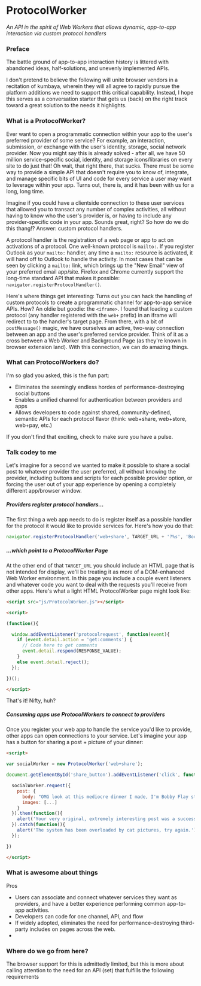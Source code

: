 # ProtocolWorker
*An API in the spirit of Web Workers that allows dynamic, app-to-app interaction via custom protocol handlers*

### Preface

The battle ground of app-to-app interaction history is littered with abandoned ideas, half-solutions, and unevenly implemented APIs.

I don't pretend to believe the following will unite browser vendors in a recitation of kumbaya, wherein they will all agree to rapidly pursue the platform additions we need to support this critical capability. Instead, I hope this serves as a conversation starter that gets us (back) on the right track toward a great solution to the needs it highlights.

### What is a ProtocolWorker?

Ever want to open a programmatic connection within your app to the user's preferred provider of some service? For example, an interaction, submission, or exchange with the user's identity, storage, social network provider. Now you might say this is already solved - after all, we have 50 million service-specific social, identity, and storage icons/libraries on every site to do just that! Oh wait, that right there, that sucks. There must be some way to provide a simple API that doesn't require you to know of, integrate, and manage specific bits of UI and code for every service a user may want to leverage within your app. Turns out, there is, and it has been with us for a long, long time.

Imagine if you could have a clientside connection to these user services that allowed you to transact any number of complex activities, all without having to know who the user's provider is, or having to include any provider-specific code in your app. Sounds great, right? So how do we do this thang!? Answer: custom protocol handlers.

A protocol handler is the registration of a web page or app to act on activations of a protocol. One well-known protocol is `mailto:`. If you register Outlook as your `mailto:` handler, any time a `mailto:` resource is activated, it will hand off to Outlook to handle the activity. In most cases that can be seen by clicking a `mailto:` link, which brings up the "New Email" view of your preferred email app/site. Firefox and Chrome currently support the long-time standard API that makes it possible: `navigator.registerProtocolHandler()`.

Here's where things get interesting: Turns out you can hack the handling of custom protocols to create a programmatic channel for app-to-app service APIs. How? An oldie but goodie: the `<iframe>`. I found that loading a custom protocol (any handler registered with the `web+` prefix) in an iframe will redirect to to the handler's target page. From there, with a bit of `postMessage()` magic, we have ourselves an active, two-way connection between an app and the user's preferred service provider. Think of it as a cross between a Web Worker and Background Page (as they're known in browser extension land). With this connection, we can do amazing things.

### What can ProtocolWorkers do?

I'm so glad you asked, this is the fun part:
- Eliminates the seemingly endless hordes of performance-destroying social buttons
- Enables a unified channel for authentication between providers and apps
- Allows developers to code against shared, community-defined, semantic APIs for each protocol flavor (think: web+share, web+store, web+pay, etc.)

If you don't find that exciting, check to make sure you have a pulse.

### Talk codey to me

Let's imagine for a second we wanted to make it possible to share a social post to whatever provider the user preferred, all without knowing the provider, including buttons and scripts for each possible provider option, or forcing the user out of your app experience by opening a completely different app/browser window.

##### *Providers register protocol handlers...*

The first thing a web app needs to do is register itself as a possible handler for the protocol it would like to provide services for. Here's how you do that:

```javascript
navigator.registerProtocolHandler('web+share', TARGET_URL + '?%s', 'Book of Faces');
```

##### *...which point to a ProtocolWorker Page*

At the other end of that `TARGET_URL` you should include an HTML page that is not intended for display, we'll be treating it as more of a DOM-enhanced Web Worker environment. In this page you include a couple event listeners and whatever code you want to deal with the requests you'll receive from other apps. Here's what a light HTML ProtocolWorker page might look like:

```html
<script src="js/ProtocolWorker.js"></script>

<script>

(function(){

  window.addEventListener('protocolrequest', function(event){
    if (event.detail.action = 'get:comments') {
      // Code here to get comments
      event.detail.respond(RESPONSE_VALUE);
    }
    else event.detail.reject();
  });

})();

</script>
```

That's it! Nifty, huh?

##### *Consuming apps use ProtocolWorkers to connect to providers*

Once you register your web app to handle the service you'd like to provide, other apps can open connections to your service. Let's imagine your app has a button for sharing a post + picture of your dinner:

```html
<script>

var socialWorker = new ProtocolWorker('web+share');

document.getElementById('share_button').addEventListener('click', function(){

  socialWorker.request({
    post: {
      body: "OMG look at this mediocre dinner I made, I'm Bobby Flay status!",
      images: [...]
    }
  }).then(function(){
    alert('Your very original, extremely interesting post was a success!')
  }).catch(function(){
    alert('The system has been overloaded by cat pictures, try again.')
  });

})

</script>
```

### What is awesome about things

Pros
- Users can associate and connect whatever services they want as providers, and have a better experience performing common app-to-app activities.
- Developers can code for one channel, API, and flow
- If widely adopted, eliminates the need for performance-destroying third-party includes on pages across the web.
- 


### Where do we go from here?

The browser support for this is admittedly limited, but this is more about calling attention to the need for an API (set) that fulfills the following requirements
